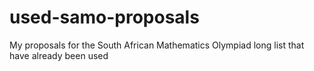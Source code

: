 # used-samo-proposals
My proposals for the South African Mathematics Olympiad long list that have already been used
